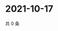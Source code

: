 # 2021-10-17

共 0 条

<!-- BEGIN WEIBO -->
<!-- 最后更新时间 Sun Oct 17 2021 03:10:41 GMT+0800 (China Standard Time) -->

<!-- END WEIBO -->
